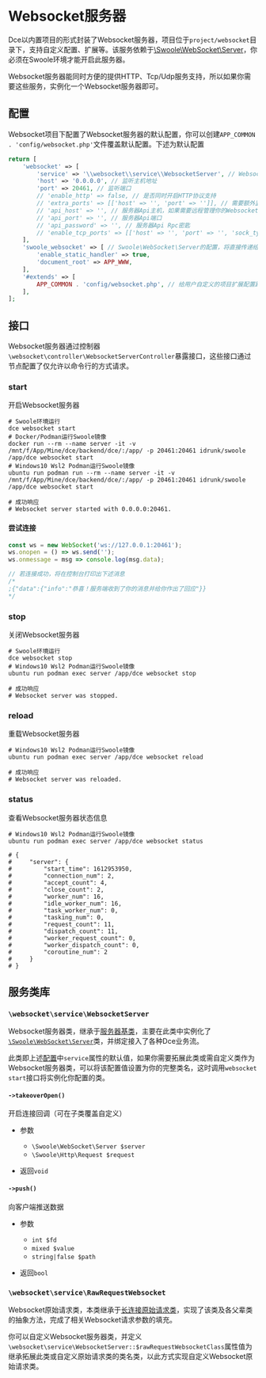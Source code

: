 # Websocket服务器

Dce以内置项目的形式封装了Websocket服务器，项目位于`project/websocket`目录下，支持自定义配置、扩展等。该服务依赖于[\Swoole\WebSocket\Server](/other/links.md#websocket服务器)，你必须在Swoole环境才能开启此服务器。

Websocket服务器能同时方便的提供HTTP、Tcp/Udp服务支持，所以如果你需要这些服务，实例化一个Websocket服务器即可。


## 配置

Websocket项目下配置了Websocket服务器的默认配置，你可以创建`APP_COMMON . 'config/websocket.php'`文件覆盖默认配置。下述为默认配置

```php
return [
    'websocket' => [
        'service' => '\\websocket\\service\\WebsocketServer', // Websocket服务器类名，你可以在自定义扩展配置中覆盖定义为服务器子类
        'host' => '0.0.0.0', // 监听主机地址
        'port' => 20461, // 监听端口
        // 'enable_http' => false, // 是否同时开启HTTP协议支持
        // 'extra_ports' => [['host' => '', 'port' => '']], // 需要额外监听的端口(Websocket,HTTP)
        // 'api_host' => '', // 服务器Api主机，如果需要远程管理你的Websocket服务器，可以通过此Rpc接口实现
        // 'api_port' => '', // 服务器Api端口
        // 'api_password' => '', // 服务器Api Rpc密匙
        // 'enable_tcp_ports' => [['host' => '', 'port' => '', 'sock_type' => 0]], // 需要额外监听的TCP端口集，配置后将同时开启TCP支持
    ],
    'swoole_websocket' => [ // Swoole\WebSocket\Server的配置，将直接传递给\Swoole\Server::set方法使用
        'enable_static_handler' => true,
        'document_root' => APP_WWW,
    ],
    '#extends' => [
        APP_COMMON . 'config/websocket.php', // 给用户自定义的项目扩展配置路径
    ],
];
```



## 接口

Websocket服务器通过控制器`\websocket\controller\WebsocketServerController`暴露接口，这些接口通过节点配置了仅允许以命令行的方式请求。


### start

开启Websocket服务器

```shell
# Swoole环境运行
dce websocket start
# Docker/Podman运行Swoole镜像
docker run --rm --name server -it -v /mnt/f/App/Mine/dce/backend/dce/:/app/ -p 20461:20461 idrunk/swoole /app/dce websocket start
# Windows10 Wsl2 Podman运行Swoole镜像
ubuntu run podman run --rm --name server -it -v /mnt/f/App/Mine/dce/backend/dce/:/app/ -p 20461:20461 idrunk/swoole /app/dce websocket start

# 成功响应
# Websocket server started with 0.0.0.0:20461.
```

#### 尝试连接
```js
const ws = new WebSocket('ws://127.0.0.1:20461');
ws.onopen = () => ws.send('');
ws.onmessage = msg => console.log(msg.data);

// 若连接成功，将在控制台打印出下述消息
/*
;{"data":{"info":"恭喜！服务端收到了你的消息并给你作出了回应"}}
*/
```


### stop

关闭Websocket服务器

```shell
# Swoole环境运行
dce websocket stop
# Windows10 Wsl2 Podman运行Swoole镜像
ubuntu run podman exec server /app/dce websocket stop

# 成功响应
# Websocket server was stopped.
```


### reload

重载Websocket服务器

```shell
# Windows10 Wsl2 Podman运行Swoole镜像
ubuntu run podman exec server /app/dce websocket reload

# 成功响应
# Websocket server was reloaded.
```


### status

查看Websocket服务器状态信息

```shell
# Windows10 Wsl2 Podman运行Swoole镜像
ubuntu run podman exec server /app/dce websocket status

# {
#     "server": {
#         "start_time": 1612953950,
#         "connection_num": 2,
#         "accept_count": 4,
#         "close_count": 2,
#         "worker_num": 16,
#         "idle_worker_num": 16,
#         "task_worker_num": 0,
#         "tasking_num": 0,
#         "request_count": 11,
#         "dispatch_count": 11,
#         "worker_request_count": 0,
#         "worker_dispatch_count": 0,
#         "coroutine_num": 2
#     }
# }
```


## 服务类库

### `\websocket\service\WebsocketServer`

Websocket服务器类，继承于[服务器基类](/service/README.md#服务器基类)，主要在此类中实例化了[`\Swoole\WebSocket\Server`](/other/links.md#WebSocket服务器)类，并绑定接入了各种Dce业务流。

此类即上述[配置](#配置)中`service`属性的默认值，如果你需要拓展此类或需自定义类作为Websocket服务器类，可以将该配置值设置为你的完整类名，这时调用`websocket start`接口将实例化你配置的类。


#### `->takeoverOpen()`
开启连接回调（可在子类覆盖自定义）

- 参数
  - `\Swoole\WebSocket\Server $server`
  - `\Swoole\Http\Request $request`

- 返回`void`


#### `->push()`
向客户端推送数据

- 参数
  - `int $fd`
  - `mixed $value`
  - `string|false $path`

- 返回`bool`



### `\websocket\service\RawRequestWebsocket`

Websocket原始请求类，本类继承于[长连接原始请求类](/service/#dce-service-server-rawrequestconnection)，实现了该类及各父辈类的抽象方法，完成了相关Websocket请求参数的填充。

你可以自定义Websocket服务器类，并定义`\websocket\service\WebsocketServer::$rawRequestWebsocketClass`属性值为继承拓展此类或自定义原始请求类的类名类，以此方式实现自定义Websocket原始请求类。